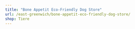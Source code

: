 ```yaml
---
title: "Bone Appetit Eco-Friendly Dog Store"
url: /east-greenwich/bone-appetit-eco-friendly-dog-store/
shop: Tiere
---
```

